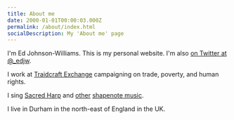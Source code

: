 ```yaml
---
title: About me
date: 2000-01-01T00:00:03.000Z
permalink: /about/index.html
socialDescription: My 'About me' page
---
```

I'm Ed Johnson-Williams. This is my personal website. I'm also [on Twitter at @_edjw](https://twitter.com/_edjw).

I work at [Traidcraft Exchange](https://traidcraftexchange.org/) campaigning on trade, poverty, and human rights.

I sing [Sacred Harp](https://en.wikipedia.org/wiki/Sacred_Harp) and [other](https://en.wikipedia.org/wiki/The_Christian_Harmony) [shapenote music](https://en.wikipedia.org/wiki/Shape_note).

I live in Durham in the north-east of England in the UK.
